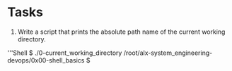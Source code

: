 # Tasks

1. Write a script that prints the absolute path name of the current working directory.

'''Shell
$ ./0-current_working_directory
/root/alx-system_engineering-devops/0x00-shell_basics
$
